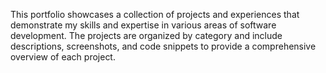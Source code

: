 This portfolio showcases a collection of projects and experiences that demonstrate my skills and expertise in various areas of software development. The projects are organized by category and include descriptions, screenshots, and code snippets to provide a comprehensive overview of each project.
